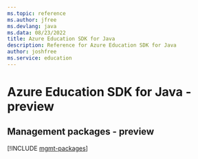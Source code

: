 ```yaml
---
ms.topic: reference
ms.author: jfree
ms.devlang: java
ms.data: 08/23/2022
title: Azure Education SDK for Java
description: Reference for Azure Education SDK for Java
author: joshfree
ms.service: education
---
```

# Azure Education SDK for Java - preview

## Management packages - preview
[!INCLUDE [mgmt-packages](education-mgmt-index.md)]